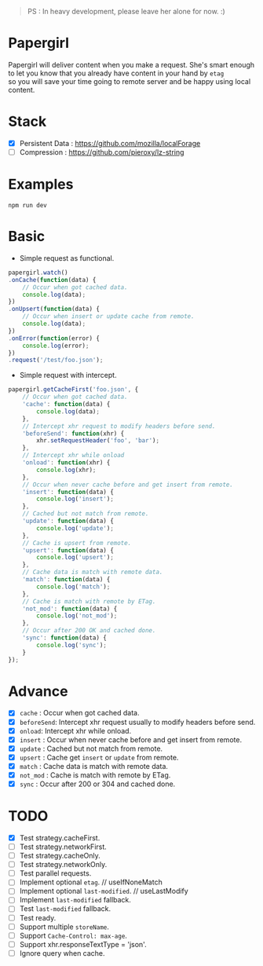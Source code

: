 > PS : In heavy development, please leave her alone for now. :)

Papergirl
===
Papergirl will deliver content when you make a request. She's smart enough  
to let you know that you already have content in your hand by `etag`  
so you will save your time going to remote server and be happy using local content.   

Stack
===
- [x] Persistent Data : https://github.com/mozilla/localForage
- [ ] Compression : https://github.com/pieroxy/lz-string

Examples
===
```shell
npm run dev
```

Basic
===
* Simple request as functional.
```js
papergirl.watch()
.onCache(function(data) {
    // Occur when got cached data.
    console.log(data);
})
.onUpsert(function(data) {
    // Occur when insert or update cache from remote.
    console.log(data);
})
.onError(function(error) {
    console.log(error);
})
.request('/test/foo.json');
```
* Simple request with intercept.
```js
papergirl.getCacheFirst('foo.json', {
    // Occur when got cached data.
    'cache': function(data) {
        console.log(data);
    },
    // Intercept xhr request to modify headers before send.
    'beforeSend': function(xhr) {
        xhr.setRequestHeader('foo', 'bar');
    },
    // Intercept xhr while onload
    'onload': function(xhr) {
        console.log(xhr);
    },
    // Occur when never cache before and get insert from remote.
    'insert': function(data) {
        console.log('insert');
    },
    // Cached but not match from remote.
    'update': function(data) {
        console.log('update');
    },
    // Cache is upsert from remote.
    'upsert': function(data) {
        console.log('upsert');
    },
    // Cache data is match with remote data.
    'match': function(data) {
        console.log('match');
    },
    // Cache is match with remote by ETag.
    'not_mod': function(data) {
        console.log('not_mod');
    },
    // Occur after 200 OK and cached done.
    'sync': function(data) {
        console.log('sync');
    }
});
```

Advance
===
- [x] `cache` : Occur when got cached data.
- [x] `beforeSend`: Intercept xhr request usually to modify headers before send.
- [x] `onload`: Intercept xhr while onload.
- [x] `insert` : Occur when never cache before and get insert from remote.
- [x] `update` : Cached but not match from remote.
- [x] `upsert` : Cache get `insert` or `update` from remote.
- [x] `match` : Cache data is match with remote data.
- [x] `not_mod` : Cache is match with remote by ETag.
- [x] `sync` : Occur after 200 or 304 and cached done.

TODO
===
- [x] Test strategy.cacheFirst.
- [ ] Test strategy.networkFirst.
- [ ] Test strategy.cacheOnly.
- [ ] Test strategy.networkOnly.
- [ ] Test parallel requests.
- [ ] Implement optional `etag`. // useIfNoneMatch
- [ ] Implement optional `last-modified`. // useLastModify
- [ ] Implement `last-modified` fallback.
- [ ] Test `last-modified` fallback.
- [ ] Test ready.
- [ ] Support multiple `storeName`.
- [ ] Support `Cache-Control: max-age`.
- [ ] Support xhr.responseTextType = 'json'.
- [ ] Ignore query when cache.